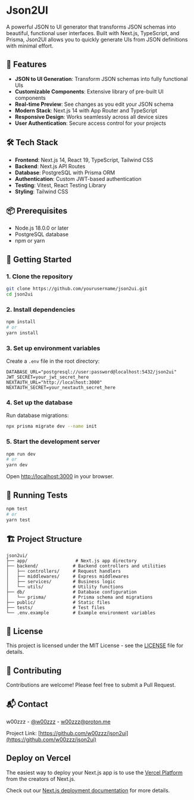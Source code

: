 # Json2UI

A powerful JSON to UI generator that transforms JSON schemas into beautiful, functional user interfaces. Built with Next.js, TypeScript, and Prisma, Json2UI allows you to quickly generate UIs from JSON definitions with minimal effort.

## 🚀 Features

- **JSON to UI Generation**: Transform JSON schemas into fully functional UIs
- **Customizable Components**: Extensive library of pre-built UI components
- **Real-time Preview**: See changes as you edit your JSON schema
- **Modern Stack**: Next.js 14 with App Router and TypeScript
- **Responsive Design**: Works seamlessly across all device sizes
- **User Authentication**: Secure access control for your projects

## 🛠 Tech Stack

- **Frontend**: Next.js 14, React 19, TypeScript, Tailwind CSS
- **Backend**: Next.js API Routes
- **Database**: PostgreSQL with Prisma ORM
- **Authentication**: Custom JWT-based authentication
- **Testing**: Vitest, React Testing Library
- **Styling**: Tailwind CSS

## 📦 Prerequisites

- Node.js 18.0.0 or later
- PostgreSQL database
- npm or yarn

## 🚀 Getting Started

### 1. Clone the repository

```bash
git clone https://github.com/yourusername/json2ui.git
cd json2ui
```

### 2. Install dependencies

```bash
npm install
# or
yarn install
```

### 3. Set up environment variables

Create a `.env` file in the root directory:

```env
DATABASE_URL="postgresql://user:password@localhost:5432/json2ui"
JWT_SECRET=your_jwt_secret_here
NEXTAUTH_URL="http://localhost:3000"
NEXTAUTH_SECRET=your_nextauth_secret_here
```

### 4. Set up the database

Run database migrations:

```bash
npx prisma migrate dev --name init
```

### 5. Start the development server

```bash
npm run dev
# or
yarn dev
```

Open [http://localhost:3000](http://localhost:3000) in your browser.

## 🧪 Running Tests

```bash
npm test
# or
yarn test
```

## 🏗 Project Structure

```
json2ui/
├── app/                  # Next.js app directory
├── backend/             # Backend controllers and utilities
│   ├── controllers/     # Request handlers
│   ├── middlewares/     # Express middlewares
│   ├── services/        # Business logic
│   └── utils/           # Utility functions
├── db/                  # Database configuration
│   └── prisma/          # Prisma schema and migrations
├── public/              # Static files
├── tests/               # Test files
└── .env.example         # Example environment variables
```

## 📝 License

This project is licensed under the MIT License - see the [LICENSE](LICENSE) file for details.

## 🤝 Contributing

Contributions are welcome! Please feel free to submit a Pull Request.

## 📬 Contact

w00zzz - [@w00zzz](https://twitter.com/w00zzz) - w00zzz@proton.me

Project Link: [https://github.com/w00zzz/json2ui](https://github.com/w00zzz/json2ui)

## Deploy on Vercel

The easiest way to deploy your Next.js app is to use the [Vercel Platform](https://vercel.com/new?utm_medium=default-template&filter=next.js&utm_source=create-next-app&utm_campaign=create-next-app-readme) from the creators of Next.js.

Check out our [Next.js deployment documentation](https://nextjs.org/docs/app/building-your-application/deploying) for more details.

